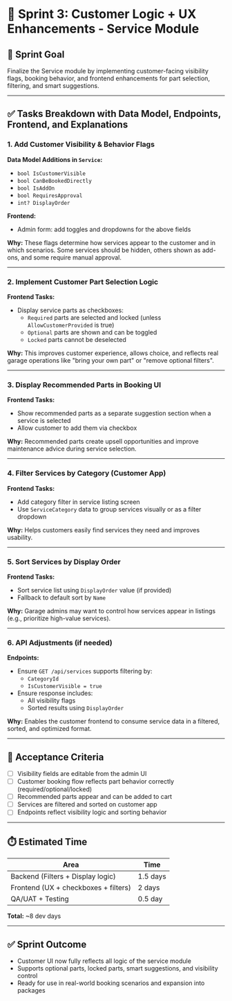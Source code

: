 
# 🎨 Sprint 3: Customer Logic + UX Enhancements - Service Module

## 🎯 Sprint Goal
Finalize the Service module by implementing customer-facing visibility flags, booking behavior, and frontend enhancements for part selection, filtering, and smart suggestions.

---

## ✅ Tasks Breakdown with Data Model, Endpoints, Frontend, and Explanations

### 1. Add Customer Visibility & Behavior Flags

**Data Model Additions in `Service`:**
- `bool IsCustomerVisible`
- `bool CanBeBookedDirectly`
- `bool IsAddOn`
- `bool RequiresApproval`
- `int? DisplayOrder`

**Frontend:**
- Admin form: add toggles and dropdowns for the above fields

**Why:** These flags determine how services appear to the customer and in which scenarios. Some services should be hidden, others shown as add-ons, and some require manual approval.

---

### 2. Implement Customer Part Selection Logic

**Frontend Tasks:**
- Display service parts as checkboxes:
  - `Required` parts are selected and locked (unless `AllowCustomerProvided` is true)
  - `Optional` parts are shown and can be toggled
  - `Locked` parts cannot be deselected

**Why:** This improves customer experience, allows choice, and reflects real garage operations like "bring your own part" or "remove optional filters".

---

### 3. Display Recommended Parts in Booking UI

**Frontend Tasks:**
- Show recommended parts as a separate suggestion section when a service is selected
- Allow customer to add them via checkbox

**Why:** Recommended parts create upsell opportunities and improve maintenance advice during service selection.

---

### 4. Filter Services by Category (Customer App)

**Frontend Tasks:**
- Add category filter in service listing screen
- Use `ServiceCategory` data to group services visually or as a filter dropdown

**Why:** Helps customers easily find services they need and improves usability.

---

### 5. Sort Services by Display Order

**Frontend Tasks:**
- Sort service list using `DisplayOrder` value (if provided)
- Fallback to default sort by `Name`

**Why:** Garage admins may want to control how services appear in listings (e.g., prioritize high-value services).

---

### 6. API Adjustments (if needed)

**Endpoints:**
- Ensure `GET /api/services` supports filtering by:
  - `CategoryId`
  - `IsCustomerVisible = true`
- Ensure response includes:
  - All visibility flags
  - Sorted results using `DisplayOrder`

**Why:** Enables the customer frontend to consume service data in a filtered, sorted, and optimized format.

---

## 📌 Acceptance Criteria

- [ ] Visibility fields are editable from the admin UI
- [ ] Customer booking flow reflects part behavior correctly (required/optional/locked)
- [ ] Recommended parts appear and can be added to cart
- [ ] Services are filtered and sorted on customer app
- [ ] Endpoints reflect visibility logic and sorting behavior

---

## ⏱️ Estimated Time

| Area | Time |
|------|------|
| Backend (Filters + Display logic) | 1.5 days |
| Frontend (UX + checkboxes + filters) | 2 days |
| QA/UAT + Testing | 0.5 day |

**Total:** ~8 dev days

---

## ✅ Sprint Outcome

- Customer UI now fully reflects all logic of the service module
- Supports optional parts, locked parts, smart suggestions, and visibility control
- Ready for use in real-world booking scenarios and expansion into packages
